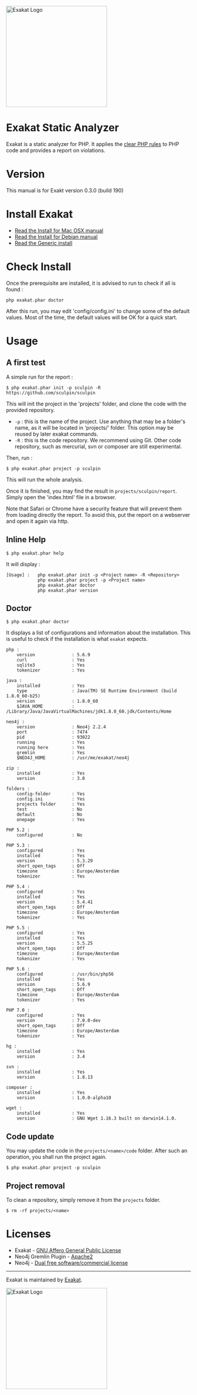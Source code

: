 <a href="http://thinkaurelius.com"><img src="http://www.exakat.com/wp-content/uploads/2014/05/logo-exakat.png" alt="Exakat Logo" width="275" /></a>

Exakat Static Analyzer
======================

Exakat is a static analyzer for PHP. It applies the [clear PHP rules](http://github.com/dseguy/clearPHP/) to PHP code and provides a report on violations. 

# Version
This manual is for Exakt version 0.3.0 (build 190)

# Install Exakat
* [Read the Install for Mac OSX manual](./Installation.osx.md)
* [Read the Install for Debian manual](./Installation.debian.md)
* [Read the Generic install](./Installation.generic.md)

# Check Install

Once the prerequisite are installed, it is advised to run to check if all is found : 

`php exakat.phar doctor`

After this run, you may edit 'config/config.ini' to change some of the default values. Most of the time, the default values will be OK for a quick start.

# Usage

## A first test

A simple run for the report : 

```
$ php exakat.phar init -p sculpin -R https://github.com/sculpin/sculpin
```
This will init the project in the 'projects' folder, and clone the code with the provided repository. 

* `-p` : this is the name of the project. Use anything that may be a folder's name, as it will be located in 'projects/' folder. This option may be reused by later exakat commands.
* `-R` : this is the code repository. We recommend using Git. Other code repository, such as mercurial, svn or composer are still experimental.

Then, run : 
```
$ php exakat.phar project -p sculpin 
```

This will run the whole analysis.

Once it is finished, you may find the result in `projects/sculpin/report`. Simply open the 'index.html' file in a browser.

Note that Safari or Chrome have a security feature that will prevent them from loading directly the report. To avoid this, put the report on a webserver and open it again via http. 

## Inline Help
```
$ php exakat.phar help
```
It will display :

```
[Usage] :   php exakat.phar init -p <Project name> -R <Repository>
            php exakat.phar project -p <Project name>
            php exakat.phar doctor
            php exakat.phar version
```

## Doctor
```
$ php exakat.phar doctor
```
It displays a list of configurations and information about the installation. This is useful to check if the installation is what `exakat` expects.

```
php : 
    version              : 5.6.9
    curl                 : Yes
    sqlite3              : Yes
    tokenizer            : Yes

java : 
    installed            : Yes
    type                 : Java(TM) SE Runtime Environment (build 1.8.0_60-b25)
    version              : 1.8.0_60
    $JAVA_HOME           : /Library/Java/JavaVirtualMachines/jdk1.8.0_60.jdk/Contents/Home

neo4j : 
    version              : Neo4j 2.2.4
    port                 : 7474
    pid                  : 93022
    running              : Yes
    running here         : Yes
    gremlin              : Yes
    $NEO4J_HOME          : /usr/me/exakat/neo4j

zip : 
    installed            : Yes
    version              : 3.0

folders : 
    config-folder        : Yes
    config.ini           : Yes
    projects folder      : Yes
    test                 : No
    default              : No
    onepage              : Yes

PHP 5.2 : 
    configured           : No

PHP 5.3 : 
    configured           : Yes
    installed            : Yes
    version              : 5.3.29
    short_open_tags      : Off
    timezone             : Europe/Amsterdam
    tokenizer            : Yes

PHP 5.4 : 
    configured           : Yes
    installed            : Yes
    version              : 5.4.41
    short_open_tags      : Off
    timezone             : Europe/Amsterdam
    tokenizer            : Yes

PHP 5.5 : 
    configured           : Yes
    installed            : Yes
    version              : 5.5.25
    short_open_tags      : Off
    timezone             : Europe/Amsterdam
    tokenizer            : Yes

PHP 5.6 : 
    configured           : /usr/bin/php56
    installed            : Yes
    version              : 5.6.9
    short_open_tags      : Off
    timezone             : Europe/Amsterdam
    tokenizer            : Yes

PHP 7.0 : 
    configured           : Yes
    version              : 7.0.0-dev
    short_open_tags      : Off
    timezone             : Europe/Amsterdam
    tokenizer            : Yes

hg : 
    installed            : Yes
    version              : 3.4

svn : 
    installed            : Yes
    version              : 1.8.13

composer : 
    installed            : Yes
    version              : 1.0.0-alpha10

wget : 
    installed            : Yes
    version              : GNU Wget 1.16.3 built on darwin14.1.0.

```

## Code update
You may update the code in the `projects/<name>/code` folder. After such an operation, you shall run the project again.

```
$ php exakat.phar project -p sculpin 
```

## Project removal
To clean a repository, simply remove it from the `projects` folder.

```
$ rm -rf projects/<name>
```

# Licenses

* Exakat - [GNU Affero General Public License](http://www.exakat.io/exakat-licence)
* Neo4j Gremlin Plugin - [Apache2](https://github.com/neo4j-contrib/gremlin-plugin/blob/master/LICENSE.txt)
* Neo4j - [Dual free software/commercial license](http://www.neo4j.org/learn/licensing)

- - -

Exakat is maintained by [Exakat](http://exakat.io/).

<a href="http://thinkaurelius.com"><img src="http://www.exakat.com/wp-content/uploads/2014/05/logo-exakat.png" alt="Exakat Logo" width="275" /></a>